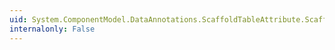 ```yaml
---
uid: System.ComponentModel.DataAnnotations.ScaffoldTableAttribute.Scaffold
internalonly: False
---
```

